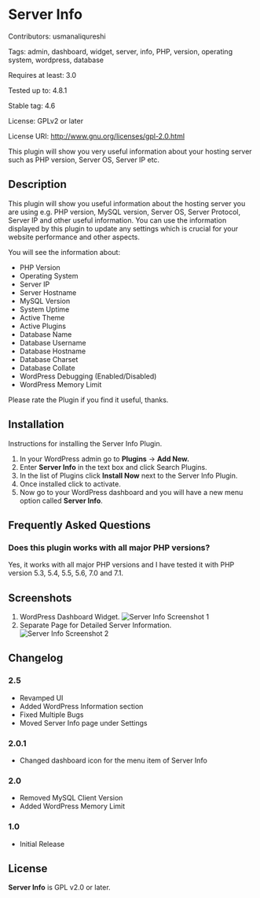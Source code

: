 # Server Info

Contributors: usmanaliqureshi

Tags: admin, dashboard, widget, server, info, PHP, version, operating system, wordpress, database

Requires at least: 3.0

Tested up to: 4.8.1

Stable tag: 4.6

License: GPLv2 or later

License URI: http://www.gnu.org/licenses/gpl-2.0.html

This plugin will show you very useful information about your hosting server such as PHP version, Server OS, Server IP etc.


## Description

This plugin will show you useful information about the hosting server you are using e.g. PHP version, MySQL version, Server OS, Server Protocol, Server IP and other useful information. You can use the information displayed by this plugin to update any settings which is crucial for your website performance and other aspects.

You will see the information about:

* PHP Version<br>
* Operating System<br>
* Server IP<br>
* Server Hostname<br>
* MySQL Version<br>
* System Uptime<br>
* Active Theme<br>
* Active Plugins<br>
* Database Name<br>
* Database Username<br>
* Database Hostname<br>
* Database Charset<br>
* Database Collate<br>
* WordPress Debugging (Enabled/Disabled)<br>
* WordPress Memory Limit<br>

Please rate the Plugin if you find it useful, thanks.


## Installation

Instructions for installing the Server Info Plugin.

1. In your WordPress admin go to **Plugins** → **Add New.**
2. Enter **Server Info** in the text box and click Search Plugins.
3. In the list of Plugins click **Install Now** next to the Server Info Plugin.
4. Once installed click to activate.<br>
5. Now go to your WordPress dashboard and you will have a new menu option called **Server Info**.<br>


## Frequently Asked Questions

### Does this plugin works with all major PHP versions?

Yes, it works with all major PHP versions and I have tested it with PHP version 5.3, 5.4, 5.5, 5.6, 7.0 and 7.1.


## Screenshots

1. WordPress Dashboard Widget.
![Server Info Screenshot 1](https://i.imgur.com/lIMhkFV.png)
2. Separate Page for Detailed Server Information.
![Server Info Screenshot 2](https://i.imgur.com/zw5hIib.png)


## Changelog

### 2.5
* Revamped UI
* Added WordPress Information section
* Fixed Multiple Bugs
* Moved Server Info page under Settings

### 2.0.1
* Changed dashboard icon for the menu item of Server Info

### 2.0
* Removed MySQL Client Version
* Added WordPress Memory Limit

### 1.0
* Initial Release

## License
**Server Info** is GPL v2.0 or later.
